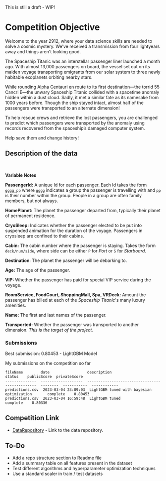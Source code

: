 This is still a draft - WIP!

# Competition Objective

Welcome to the year 2912, where your data science skills are needed to solve a cosmic mystery. We've received a transmission from four lightyears away and things aren't looking good.

The Spaceship Titanic was an interstellar passenger liner launched a month ago. With almost 13,000 passengers on board, the vessel set out on its maiden voyage transporting emigrants from our solar system to three newly habitable exoplanets orbiting nearby stars.

While rounding Alpha Centauri en route to its first destination—the torrid 55 Cancri E—the unwary Spaceship Titanic collided with a spacetime anomaly hidden within a dust cloud. Sadly, it met a similar fate as its namesake from 1000 years before. Though the ship stayed intact, almost half of the passengers were transported to an alternate dimension!

To help rescue crews and retrieve the lost passengers, you are challenged to predict which passengers were transported by the anomaly using records recovered from the spaceship’s damaged computer system.

Help save them and change history!


## Description of the data

<br />

**Variable Notes**

**PassengerId:** A unique Id for each passenger. Each Id takes the form `gggg_pp` where `gggg` indicates a group the passenger is travelling with and `pp` is their number within the group. People in a group are often family members, but not always.

**HomePlanet:** The planet the passenger departed from, typically their planet of permanent residence.

**CryoSleep:** Indicates whether the passenger elected to be put into suspended animation for the duration of the voyage. 
Passengers in cryosleep are confined to their cabins.

**Cabin:** The cabin number where the passenger is staying. Takes the form `deck/num/side`, where side can be either `P` for *Port* or `S` for *Starboard*.

**Destination**: The planet the passenger will be debarking to.

**Age:** The age of the passenger.

**VIP:** Whether the passenger has paid for special VIP service during the voyage.

**RoomService, FoodCourt, ShoppingMall, Spa, VRDeck:** Amount the passenger has billed at each of the *Spaceship Titanic*'s many luxury amenities.

**Name:** The first and last names of the passenger.

**Transported:** Whether the passenger was transported to another dimension. *This is the target of the project.*


### Submissions

Best submission: 0.80453 - LightGBM Model

My submissions on the competition so far


```console
fileName        date                 description                                      status    publicScore  privateScore  
--------------  -------------------  -----------------------------------------------  --------  -----------  ------------
predictions.csv  2023-03-04 23:09:03  LightGBM tuned with bayesian optimization       complete    0.80453
predictions.csv  2023-03-04 16:59:48  LightGBM tuned                                  complete    0.80336
```

## Competition Link

* [DataRepository](https://www.kaggle.com/competitions/spaceship-titanic/data) - Link to the data repository.

## To-Do

- Add a repo structure section to Readme file
- Add a summary table on all features present in the dataset 
- Test different algorithms and hyperparameter optimization techniques
- Use a standard scaler in train / test datasets